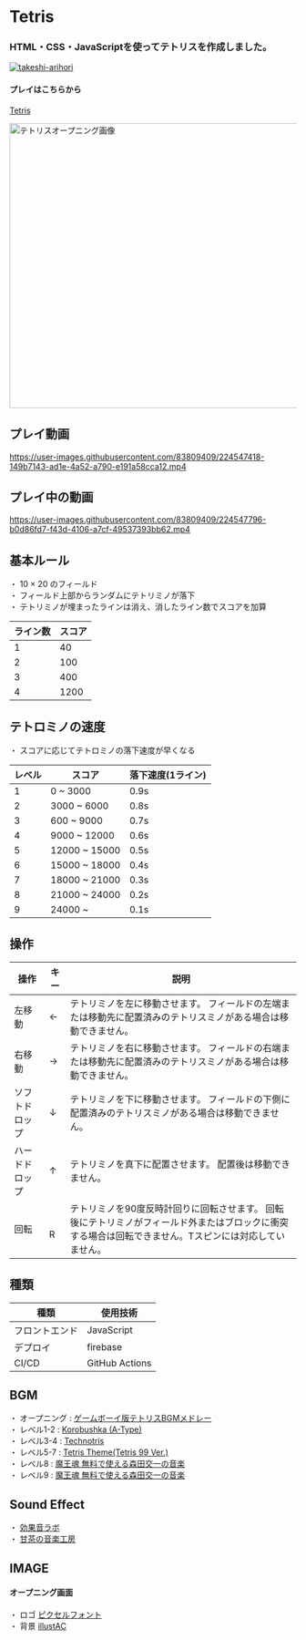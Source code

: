 # Tetris

### HTML・CSS・JavaScriptを使ってテトリスを作成しました。
<p align="left">
  <a href="https://github.com/takeshi-arihori/Tetris/">
    <img src="https://komarev.com/ghpvc/?username=takeshi-arihori" alt="takeshi-arihori" />
  </a>
</p>

#### プレイはこちらから

[Tetris](https://tetris20230212.firebaseapp.com/)
  
<img width="700" height="500" alt="テトリスオープニング画像" src="https://user-images.githubusercontent.com/83809409/219990097-b3df0faf-8a8b-4d28-8b2a-507b33f17d0d.png">   
  
## プレイ動画  

https://user-images.githubusercontent.com/83809409/224547418-149b7143-ad1e-4a52-a790-e191a58cca12.mp4

## プレイ中の動画  

https://user-images.githubusercontent.com/83809409/224547796-b0d86fd7-f43d-4106-a7cf-49537393bb62.mp4

  
  
## 基本ルール

・ 10 × 20 のフィールド  
・ フィールド上部からランダムにテトリミノが落下  
・ テトリミノが埋まったラインは消え、消したライン数でスコアを加算  

|    ライン数     |     スコア      |
| ------------- | ------------- |
|       1       |       40       |
|       2       |       100       |
|       3       |       400       |
|       4       |       1200       |

  
## テトロミノの速度

・ スコアに応じてテトロミノの落下速度が早くなる  
  

|     レベル     |       スコア      |   落下速度(1ライン)  |
| ------------- | --------------- |  ---------------  |
|       1       |    0 ~ 3000      |        0.9s       |
|       2       |    3000 ~ 6000   |        0.8s       |
|       3       |    600 ~ 9000    |        0.7s       |
|       4       |    9000 ~ 12000   |        0.6s       |
|       5       |    12000 ~ 15000   |        0.5s       |
|       6       |    15000 ~ 18000   |        0.4s       |
|       7       |    18000 ~ 21000   |        0.3s       |
|       8       |    21000 ~ 24000   |        0.2s       |
|       9       |    24000 ~          |        0.1s       |
  
  
## 操作
  
|   操作   |   キー |   説明   |
| ------ | ------ |  ------  |
|      左移動     |   ←  | テトリミノを左に移動させます。    フィールドの左端または移動先に配置済みのテトリスミノがある場合は移動できません。 |
|      右移動     |   →   | テトリミノを右に移動させます。    フィールドの右端または移動先に配置済みのテトリスミノがある場合は移動できません。|
|    ソフトドロップ   |   ↓  | テトリミノを下に移動させます。    フィールドの下側に配置済みのテトリスミノがある場合は移動できません。|
|    ハードドロップ   |   ↑  | テトリミノを真下に配置させます。    配置後は移動できません。 |
|       回転     | 　 R   | テトリミノを90度反時計回りに回転させます。 回転後にテトリミノがフィールド外またはブロックに衝突する場合は回転できません。Tスピンには対応していません。|


## 種類  
|    種類    |   使用技術  |
| --------- |  ----------- |
|  フロントエンド | JavaScript |
|  デプロイ  |   firebase  |
|   CI/CD  |  GitHub Actions |


## BGM
・ オープニング : [ゲームボーイ版テトリスBGMメドレー](https://youtu.be/rAsxs6PBa0U)  
・ レベル1-2 : [Korobushka (A-Type)](https://youtu.be/NGnUbUMD4N0)  
・ レベル3-4 : [Technotris](https://youtu.be/gdjXo59DNb4)  
・ レベル5-7 : [Tetris Theme(Tetris 99 Ver.)](https://youtu.be/y2ambwiuPWs)  
・ レベル8 : [魔王魂 無料で使える森田交一の音楽](https://maou.audio/)  
・ レベル9 : [魔王魂 無料で使える森田交一の音楽](https://maou.audio/)  

## Sound Effect
・ [効果音ラボ](https://soundeffect-lab.info/sound/button/)  
・ [甘茶の音楽工房](https://amachamusic.chagasi.com/music_retrogamecenter.html)  

## IMAGE
#### オープニング画面
・ ロゴ [ピクセルフォント](https://fontmeme.com/ja/font-pixel-style/)  
・ 背景 [illustAC](https://www.ac-illust.com/)  

